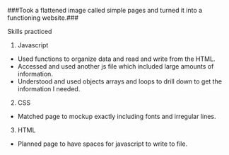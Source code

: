 ###Took a flattened image called simple pages and turned it into a functioning website.###

Skills practiced

1. Javascript
  * Used functions to organize data and read and write from the HTML.
  * Accessed and used another js file which included large amounts of information.
  * Understood and used objects arrays and loops to drill down to get the information I needed.


2. CSS
  * Matched page to mockup exactly including fonts and irregular lines.

3.  HTML
  * Planned page to have spaces for javascript to write to file.
